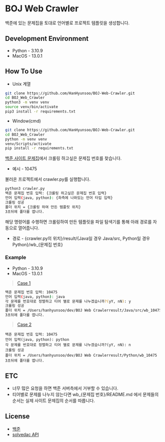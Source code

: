 # BOJ Web Crawler

백준에 있는 문제집을 토대로 언어별로 프로젝트 템플릿을 생성합니다.

## Development Environment

* Python - 3.10.9
* MacOS - 13.0.1

## How To Use

*  Unix 계열

```bash
git clone https://github.com/HanHyunsoo/BOJ-Web-Crawler.git
cd BOJ_Web_Crawler
python3 -m venv venv
source venv/bin/activate
pip3 install -r requirements.txt
```

* Window(cmd)
```bash
git clone https://github.com/HanHyunsoo/BOJ-Web-Crawler.git
cd BOJ_Web_Crawler
python -m venv venv
venv/Scripts/activate
pip install -r requirements.txt
```

[백준 사이트 문제집](https://www.acmicpc.net/workbook/top)에서 크롤링 하고싶은 문제집 번호를 찾습니다.

* 예시 - 10475


불러온 프로젝트에서 crawler.py를 실행합니다.

```bash
python3 crawler.py
백준 문제집 번호 입력: {크롤링 하고싶은 문제집 번호 입력}
언어 입력(java, python): {좌측에 나와있는 언어 타입 입력}
크롤링 성공
폴더 위치 = {크롤링 하여 만든 템플릿 위치}
3초뒤에 폴더를 엽니다.
```

해당 명령어를 수행하면 크롤링하여 만든 템플릿을 파일 탐색기를 통해 아래 경로를 자동으로 열어줍니다.

* 경로 - {crawler.py의 위치}/result/{Java일 경우 Java/src, Python일 경우 Python}/wb_{문제집 번호}

### Example

* Python - 3.10.9
* MacOS - 13.0.1

> [Case 1](example/Java/src/wb_10475)
```bash
백준 문제집 번호 입력: 10475
언어 입력(java, python): java
각 문제를 번호대로 정렬하고 티어 별로 문제를 나누겠습니까?(yY, nN): y
크롤링 성공
폴더 위치 = /Users/hanhyunsoo/dev/BOJ Web Crawlerresult/Java/src/wb_10475
3초뒤에 폴더를 엽니다.
```

> [Case 2](example/Python/wb_10475)
```bast
백준 문제집 번호 입력: 10475
언어 입력(java, python): python
각 문제를 번호대로 정렬하고 티어 별로 문제를 나누겠습니까?(yY, nN): n
크롤링 성공
폴더 위치 = /Users/hanhyunsoo/dev/BOJ Web Crawlerresult/Python/wb_10475
3초뒤에 폴더를 엽니다.
```

## ETC

* 너무 많은 요청을 하면 백준 서버측에서 거부할 수 있습니다.
* 티어별로 문제를 나누지 않는다면 wb_{문제집 번호}/README.md 에서 문제들의 순서는 실제 사이트 문제집의 순서를 따릅니다.

## License

* [백준](https://www.acmicpc.net/)
* [solvedac API](https://solvedac.github.io/unofficial-documentation/)